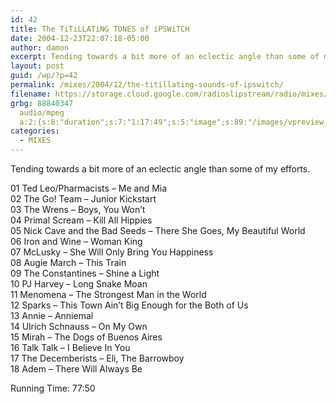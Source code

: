 ```yaml
---
id: 42
title: The TiTiLLATiNG TONES of iPSWiTCH
date: 2004-12-23T22:07:18-05:00
author: damon
excerpt: Tending towards a bit more of an eclectic angle than some of my efforts.
layout: post
guid: /wp/?p=42
permalink: /mixes/2004/12/the-titillating-sounds-of-ipswitch/
filename: https://storage.cloud.google.com/radioslipstream/radio/mixes/titillating_tones_of_ipswitch.mp3
grbg: 88840347
  audio/mpeg
  a:2:{s:8:"duration";s:7:"1:17:49";s:5:"image";s:89:"/images/vpreview_center.png";}
categories:
  - MIXES
---
```


Tending towards a bit more of an eclectic angle than some of my efforts.

01 Ted Leo/Pharmacists – Me and Mia  
02 The Go! Team – Junior Kickstart  
03 The Wrens – Boys, You Won’t  
04 Primal Scream – Kill All Hippies  
05 Nick Cave and the Bad Seeds – There She Goes, My Beautiful World  
06 Iron and Wine – Woman King  
07 McLusky – She Will Only Bring You Happiness  
08 Augie March – This Train  
09 The Constantines – Shine a Light  
10 PJ Harvey – Long Snake Moan  
11 Menomena – The Strongest Man in the World  
12 Sparks – This Town Ain’t Big Enough for the Both of Us  
13 Annie – Anniemal  
14 Ulrich Schnauss – On My Own  
15 Mirah – The Dogs of Buenos Aires  
16 Talk Talk – I Believe In You  
17 The Decemberists – Eli, The Barrowboy  
18 Adem – There Will Always Be

Running Time: 77:50[  
](/songs/ipswitch.mp3)

